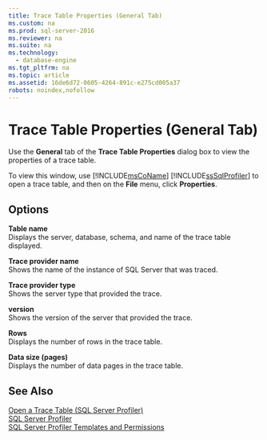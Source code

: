 ```yaml
---
title: Trace Table Properties (General Tab)
ms.custom: na
ms.prod: sql-server-2016
ms.reviewer: na
ms.suite: na
ms.technology: 
  - database-engine
ms.tgt_pltfrm: na
ms.topic: article
ms.assetid: 16de6d72-0605-4264-891c-e275cd005a37
robots: noindex,nofollow
---
```

# Trace Table Properties (General Tab)
  Use the **General** tab of the **Trace Table Properties** dialog box to view the properties of a trace table.  
  
 To view this window, use [!INCLUDE[msCoName](../../Token\Other/msCoName_md.md)] [!INCLUDE[ssSqlProfiler](../../Token\Other/ssSqlProfiler_md.md)] to open a trace table, and then on the **File** menu, click **Properties**.  
  
## Options  
 **Table name**  
 Displays the server, database, schema, and name of the trace table displayed.  
  
 **Trace provider name**  
 Shows the name of the instance of SQL Server that was traced.  
  
 **Trace provider type**  
 Shows the server type that provided the trace.  
  
 **version**  
 Shows the version of the server that provided the trace.  
  
 **Rows**  
 Displays the number of rows in the trace table.  
  
 **Data size \(pages\)**  
 Displays the number of data pages in the trace table.  
  
## See Also  
 [Open a Trace Table &#40;SQL Server Profiler&#41;](../Topic/Open%20a%20Trace%20Table%20\(SQL%20Server%20Profiler\).md)   
 [SQL Server Profiler](../../Topics\TopicNameNotContainA/SQL-Server-Profiler.md)   
 [SQL Server Profiler Templates and Permissions](../../Topics\TopicNameNotContainA/SQL-Server-Profiler-Templates-and-Permissions.md)  
  
  